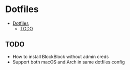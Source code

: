 # Dotfiles

<!--toc:start-->
- [Dotfiles](#dotfiles)
  - [TODO](#todo)
<!--toc:end-->

## TODO

- How to install BlockBlock without admin creds
- Support both macOS and Arch in same dotfiles config

